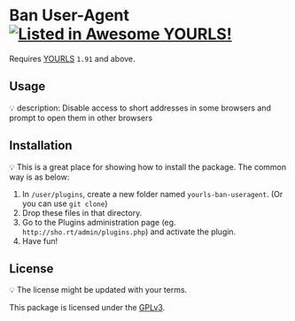 # Ban User-Agent [![Listed in Awesome YOURLS!](https://img.shields.io/badge/Awesome-YOURLS-C5A3BE)](https://github.com/YOURLS/awesome-yourls/)

<!-- Once you have committed code, get your plugin listed in Awesome YOURLS ! See https://github.com/YOURLS/awesome-yourls -->


Requires [YOURLS](https://yourls.org) `1.91` and above.

## Usage
:bulb: description: Disable access to short addresses in some browsers and prompt to open them in other browsers

## Installation

:bulb: This is a great place for showing how to install the package. The common way is as below:

1. In `/user/plugins`, create a new folder named `yourls-ban-useragent`. (Or you can use `git clone`)
2. Drop these files in that directory.
3. Go to the Plugins administration page (eg. `http://sho.rt/admin/plugins.php`) and activate the plugin.
4. Have fun!

## License

:bulb: The license might be updated with your terms.

This package is licensed under the [GPLv3](../LICENSE).
